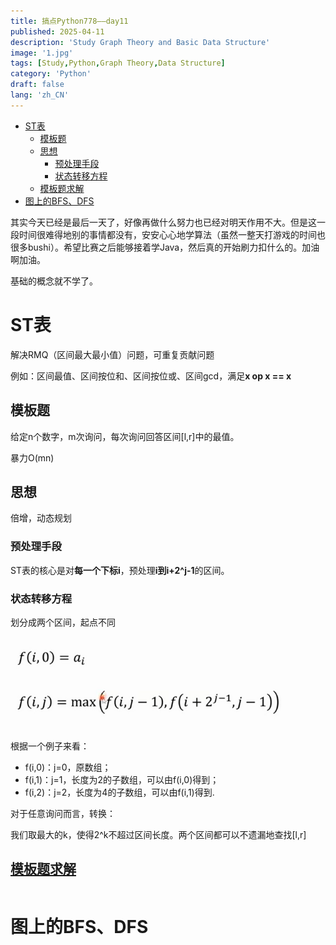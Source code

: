 ```yaml
---
title: 搞点Python778——day11
published: 2025-04-11
description: 'Study Graph Theory and Basic Data Structure'
image: '1.jpg'
tags: [Study,Python,Graph Theory,Data Structure]
category: 'Python'
draft: false 
lang: 'zh_CN'
---
```


- [ST表](#st表)
  - [模板题](#模板题)
  - [思想](#思想)
    - [预处理手段](#预处理手段)
    - [状态转移方程](#状态转移方程)
  - [模板题求解](#模板题求解)
- [图上的BFS、DFS](#图上的bfsdfs)


其实今天已经是最后一天了，好像再做什么努力也已经对明天作用不大。但是这一段时间很难得地别的事情都没有，安安心心地学算法（虽然一整天打游戏的时间也很多bushi）。希望比赛之后能够接着学Java，然后真的开始刷力扣什么的。加油啊加油。

基础的概念就不学了。

# ST表

解决RMQ（区间最大最小值）问题，可重复贡献问题

例如：区间最值、区间按位和、区间按位或、区间gcd，满足**x op x == x**

## 模板题

给定n个数字，m次询问，每次询问回答区间[l,r]中的最值。

暴力O(mn)

## 思想

倍增，动态规划

### 预处理手段

ST表的核心是对**每一个下标i**，预处理**i到i+2^j-1**的区间。

### 状态转移方程

划分成两个区间，起点不同

![alt text](image-1.png)

根据一个例子来看：


- f(i,0)：j=0，原数组；
- f(i,1)：j=1，长度为2的子数组，可以由f(i,0)得到；
- f(i,2)：j=2，长度为4的子数组，可以由f(i,1)得到.

对于任意询问而言，转换：

我们取最大的k，使得2^k不超过区间长度。两个区间都可以不遗漏地查找[l,r]

## [模板题求解](https://www.lanqiao.cn/problems/1205/learning/?page=1&first_category_id=1&tag_relation=union&problem_id=1205)

```python

```

# 图上的BFS、DFS






